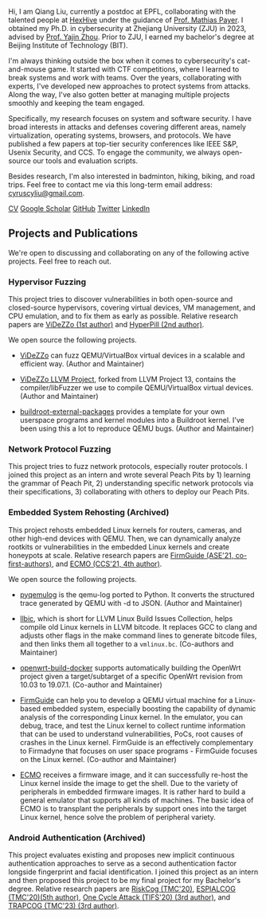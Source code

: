 Hi, I am Qiang Liu, currently a postdoc at EPFL, collaborating with the talented
people at [HexHive](https://hexhive.epfl.ch/) under the guidance of [Prof.
Mathias Payer](https://nebelwelt.net/). I obtained my Ph.D. in cybersecurity at
Zhejiang University (ZJU) in 2023, advised by [Prof. Yajin
Zhou](https://yajin.org/). Prior to ZJU, I earned my bachelor's degree at
Beijing Institute of Technology (BIT).

I'm always thinking outside the box when it comes to cybersecurity's
cat-and-mouse game. It started with CTF competitions, where I learned to break
systems and work with teams. Over the years, collaborating with experts, I've
developed new approaches to protect systems from attacks. Along the way, I've
also gotten better at managing multiple projects smoothly and keeping the team
engaged.

Specifically, my research focuses on system and software security. I have broad
interests in attacks and defenses covering different areas, namely
virtualization, operating systems, browsers, and protocols. We have published a
few papers at top-tier security conferences like IEEE S&P, Usenix Security, and
CCS. To engage the community, we always open-source our tools and evaluation
scripts.

Besides research, I'm also interested in badminton, hiking, biking, and road
trips. Feel free to contact me via this long-term email address:
<cyruscyliu@gmail.com>.

[CV](./Qiang_s_CV.pdf)
[Google Scholar](https://scholar.google.com/citations?user=fa1uB2sAAAAJ&hl=en)
[GitHub](https://github.com/cyruscyliu)
[Twitter](https://www.twitter.com/qiangliu717)
[LinkedIn](https://www.linkedin.com/in/qiang-liu-7a3b50270/)

## Projects and Publications

We're open to discussing and collaborating on any of the following active
projects. Feel free to reach out.

### Hypervisor Fuzzing

This project tries to discover vulnerabilities in both open-source and
closed-source hypervisors, covering virtual devices, VM management, and CPU
emulation, and to fix them as early as possible. Relative research papers are
[ViDeZZo (1st author)](./papers/videzzo-sp23.pdf) and [HyperPill (2nd
author)](./papers/hyperpill-sec24.pdf).

We open source the following projects.

+ [ViDeZZo](https://github.com/HexHive/videzzo) can fuzz QEMU/VirtualBox virtual
devices in a scalable and efficient way. (Author and Maintainer)

+ [ViDeZZo LLVM Project](https://github.com/cyruscyliu/videzzo-llvm-project),
forked from LLVM Project 13, contains the compiler/libFuzzer we use to compile
QEMU/VirtualBox virtual devices. (Author and Maintainer)

+ [buildroot-external-packages](https://github.com/cyruscyliu/buildroot-external-packages)
provides a template for your own userspace programs and kernel modules into a
Buildroot kernel. I've been using this a lot to reproduce QEMU bugs. (Author and Maintainer)

### Network Protocol Fuzzing

This project tries to fuzz network protocols, especially router protocols. I
joined this project as an intern and wrote several Peach Pits by 1) learning the
grammar of Peach Pit, 2) understanding specific network protocols via their
specifications, 3) collaborating with others to deploy our Peach Pits.

### Embedded System Rehosting (Archived)

This project rehosts embedded Linux kernels for routers, cameras, and other
high-end devices with QEMU. Then, we can dynamically analyze rootkits or
vulnerabilities in the embedded Linux kernels and create honeypots at scale.
Relative research papers are [FirmGuide (ASE'21,
co-first-authors)](./papers/firmguide-ase21.pdf), and [ECMO (CCS'21, 4th
author)](./papers/ecmo-ccs21.pdf).

We open source the following projects.

+ [pyqemulog](https://github.com/cyruscyliu/pyqemulog) is the qemu-log ported to
Python. It converts the structured trace generated by QEMU with -d to JSON.
(Author and Maintainer)

+ [llbic](https://github.com/cyruscyliu/llbic), which is short for LLVM Linux
Build Issues Collection, helps compile old Linux kernels in LLVM bitcode. It
replaces GCC to clang and adjusts other flags in the make command lines to
generate bitcode files, and then links them all together to a `vmlinux.bc`.
(Co-authors and Maintainer)

+ [openwrt-build-docker](https://github.com/cyruscyliu/openwrt-build-docker)
supports automatically building the OpenWrt project given a target/subtarget of
a specific OpenWrt revision from 10.03 to 19.07.1. (Co-author and Maintainer)

+ [FirmGuide](https://github.com/cyruscyliu/firmguide) can help you to develop a
QEMU virtual machine for a Linux-based embedded system, especially boosting the
capability of dynamic analysis of the corresponding Linux kernel. In the
emulator, you can debug, trace, and test the Linux kernel to collect runtime
information that can be used to understand vulnerabilities, PoCs, root causes of
crashes in the Linux kernel. FirmGuide is an effectively complementary to
Firmadyne that focuses on user space programs - FirmGuide focuses on the Linux
kernel. (Co-author and Maintainer)

+ [ECMO](https://github.com/valour01/ecmo) receives a firmware image, and it can
successfully re-host the Linux kernel inside the image to get the shell.  Due to
the variety of peripherals in embedded firmware images. It is rather hard to
build a general emulator that supports all kinds of machines. The basic idea of
ECMO is to transplant the peripherals by support ones into the target Linux
kernel, hence solve the problem of peripheral variety.


### Android Authentication (Archived)

This project evaluates existing and proposes new implicit continuous
authentication approaches to serve as a second authentication factor longside
fingerprint and facial identification. I joined this project as an intern and
then proposed this project to be my final project for my Bachelor's degree.
Relative research papers are [RiskCog (TMC'20)](./papers/riskcog-tmc20.pdf),
[ESPIALCOG (TMC'20)(5th author)](./papers/espialcog-tmc20.pdf), [One Cycle
Attack (TIFS'20) (3rd author)](./papers/one-cycle-attack-tifs20.pdf), and
[TRAPCOG (TMC'23) (3rd author)](./papers/trapcog-tmc23.pdf).

